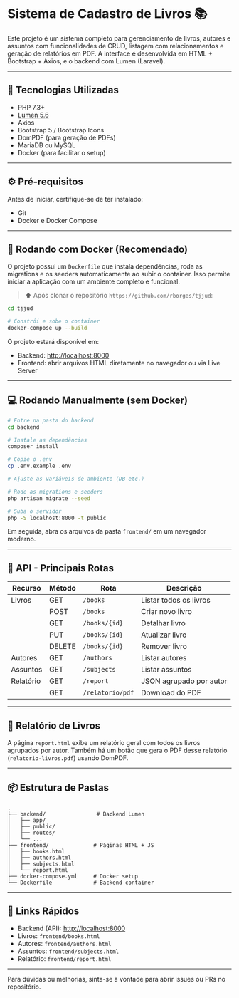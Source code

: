 # Sistema de Cadastro de Livros 📚

Este projeto é um sistema completo para gerenciamento de livros, autores e assuntos com funcionalidades de CRUD, listagem com relacionamentos e geração de relatórios em PDF. A interface é desenvolvida em HTML + Bootstrap + Axios, e o backend com Lumen (Laravel).

---

## 🚀 Tecnologias Utilizadas

* PHP 7.3+
* [Lumen 5.6](https://lumen.laravel.com/)
* Axios
* Bootstrap 5 / Bootstrap Icons
* DomPDF (para geração de PDFs)
* MariaDB ou MySQL
* Docker (para facilitar o setup)

---

## ⚙️ Pré-requisitos

Antes de iniciar, certifique-se de ter instalado:

* Git
* Docker e Docker Compose

---

## 🐳 Rodando com Docker (Recomendado)

O projeto possui um `Dockerfile` que instala dependências, roda as migrations e os seeders automaticamente ao subir o container. Isso permite iniciar a aplicação com um ambiente completo e funcional.

> ⬆️ Após clonar o repositório `https://github.com/rborges/tjjud`:

```bash
cd tjjud

# Constrói e sobe o container
docker-compose up --build
```

O projeto estará disponível em:

* Backend: [http://localhost:8000](http://localhost:8000)
* Frontend: abrir arquivos HTML diretamente no navegador ou via Live Server

---

## 💻 Rodando Manualmente (sem Docker)

```bash
# Entre na pasta do backend
cd backend

# Instale as dependências
composer install

# Copie o .env
cp .env.example .env

# Ajuste as variáveis de ambiente (DB etc.)

# Rode as migrations e seeders
php artisan migrate --seed

# Suba o servidor
php -S localhost:8000 -t public
```

Em seguida, abra os arquivos da pasta `frontend/` em um navegador moderno.

---

## 🔌 API - Principais Rotas

| Recurso   | Método | Rota             | Descrição               |
| --------- | ------ | ---------------- | ----------------------- |
| Livros    | GET    | `/books`         | Listar todos os livros  |
|           | POST   | `/books`         | Criar novo livro        |
|           | GET    | `/books/{id}`    | Detalhar livro          |
|           | PUT    | `/books/{id}`    | Atualizar livro         |
|           | DELETE | `/books/{id}`    | Remover livro           |
| Autores   | GET    | `/authors`       | Listar autores          |
| Assuntos  | GET    | `/subjects`      | Listar assuntos         |
| Relatório | GET    | `/report`        | JSON agrupado por autor |
|           | GET    | `/relatorio/pdf` | Download do PDF         |

---

## 📄 Relatório de Livros

A página `report.html` exibe um relatório geral com todos os livros agrupados por autor. Também há um botão que gera o PDF desse relatório (`relatorio-livros.pdf`) usando DomPDF.

---

## 📦 Estrutura de Pastas

```
.
├── backend/                # Backend Lumen
│   ├── app/
│   ├── public/
│   ├── routes/
│   └── ...
├── frontend/              # Páginas HTML + JS
│   ├── books.html
│   ├── authors.html
│   ├── subjects.html
│   └── report.html
├── docker-compose.yml     # Docker setup
└── Dockerfile             # Backend container
```

---

## 🔗 Links Rápidos

* Backend (API): [http://localhost:8000](http://localhost:8000)
* Livros: `frontend/books.html`
* Autores: `frontend/authors.html`
* Assuntos: `frontend/subjects.html`
* Relatório: `frontend/report.html`

---

Para dúvidas ou melhorias, sinta-se à vontade para abrir issues ou PRs no repositório.
